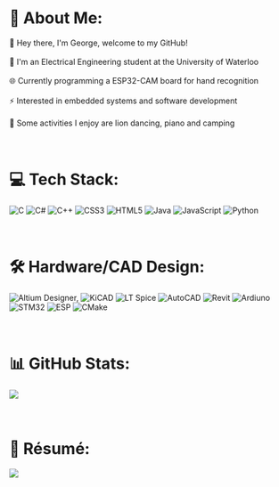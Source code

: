 # 💫 About Me:
👋 Hey there, I'm George, welcome to my GitHub!<br><br>
📕 I'm an Electrical Engineering student at the University of Waterloo<br><br>
🌐 Currently programming a ESP32-CAM board for hand recognition<br><br>
⚡ Interested in embedded systems and software development<br><br>
🎹 Some activities I enjoy are lion dancing, piano and camping
<br><br><br>

# 💻 Tech Stack:
![C](https://img.shields.io/badge/c-%2300599C.svg?style=for-the-badge&logo=c&logoColor=white) 
![C#](https://img.shields.io/badge/c%23-%23239120.svg?style=for-the-badge&logo=csharp&logoColor=white) 
![C++](https://img.shields.io/badge/c++-%2300599C.svg?style=for-the-badge&logo=c%2B%2B&logoColor=white) 
![CSS3](https://img.shields.io/badge/css3-%231572B6.svg?style=for-the-badge&logo=css3&logoColor=white) 
![HTML5](https://img.shields.io/badge/html5-%23E34F26.svg?style=for-the-badge&logo=html5&logoColor=white) 
![Java](https://img.shields.io/badge/java-%23ED8B00.svg?style=for-the-badge&logo=openjdk&logoColor=white) 
![JavaScript](https://img.shields.io/badge/javascript-%23323330.svg?style=for-the-badge&logo=javascript&logoColor=%23F7DF1E)
![Python](https://img.shields.io/badge/python-3670A0?style=for-the-badge&logo=python&logoColor=ffdd54)
<br><br><br>

# 🛠️ Hardware/CAD Design:
![Altium Designer,](https://img.shields.io/badge/Altium%20Designer-A5915F.svg?style=for-the-badge&logo=Altium-Designer&logoColor=white)
![KiCAD](https://img.shields.io/badge/KiCad-314CB0.svg?style=for-the-badge&logo=KiCad&logoColor=white)
![LT Spice](https://img.shields.io/badge/LTspice-900028.svg?style=for-the-badge&logo=LTspice&logoColor=white)
![AutoCAD](https://img.shields.io/badge/AutoCAD-E51050.svg?style=for-the-badge&logo=AutoCAD&logoColor=white)
![Revit](https://img.shields.io/badge/Autodesk%20Revit-186BFF.svg?style=for-the-badge&logo=Autodesk-Revit&logoColor=white)
![Ardiuno](https://img.shields.io/badge/Arduino-00878F.svg?style=for-the-badge&logo=Arduino&logoColor=white)
![STM32](https://img.shields.io/badge/STMicroelectronics-03234B.svg?style=for-the-badge&logo=STMicroelectronics&logoColor=white)
![ESP](https://img.shields.io/badge/Espressif-E7352C.svg?style=for-the-badge&logo=Espressif&logoColor=white)
![CMake](https://img.shields.io/badge/CMake-%23008FBA.svg?style=for-the-badge&logo=cmake&logoColor=white)
<br><br><br>

# 📊 GitHub Stats:
![](https://github-readme-stats.vercel.app/api/top-langs/?username=georgescoding&theme=dark&hide_border=false&include_all_commits=false&count_private=false&layout=compact)
<br><br><br>

# 📄 Résumé:
[<img src="https://img.shields.io/badge/Click%20Me!-blue">](https://georgescoding.com/resume)
